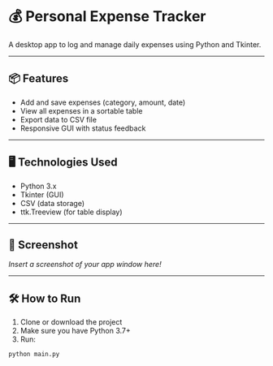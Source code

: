# 💰 Personal Expense Tracker

A desktop app to log and manage daily expenses using Python and Tkinter.

---

## 📦 Features

- Add and save expenses (category, amount, date)
- View all expenses in a sortable table
- Export data to CSV file
- Responsive GUI with status feedback

---

## 🖥️ Technologies Used

- Python 3.x
- Tkinter (GUI)
- CSV (data storage)
- ttk.Treeview (for table display)

---

## 📸 Screenshot

*Insert a screenshot of your app window here!*

---

## 🛠 How to Run

1. Clone or download the project
2. Make sure you have Python 3.7+
3. Run:

```bash
python main.py
